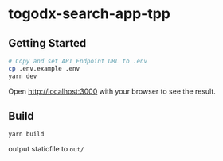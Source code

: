 # togodx-search-app-tpp

## Getting Started

```bash
# Copy and set API Endpoint URL to .env
cp .env.example .env
yarn dev
```

Open [http://localhost:3000](http://localhost:3000) with your browser to see the result.


## Build
```
yarn build
```
output staticfile to `out/`
